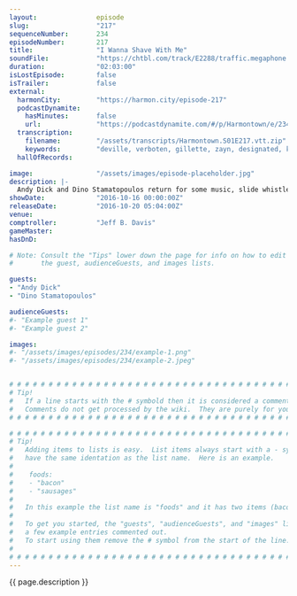 ```yaml
---
layout:               episode
slug:                 "217"
sequenceNumber:       234
episodeNumber:        217
title:                "I Wanna Shave With Me"
soundFile:            "https://chtbl.com/track/E2288/traffic.megaphone.fm/STA6091559969.mp3"
duration:             "02:03:00"
isLostEpisode:        false
isTrailer:            false
external:
  harmonCity:         "https://harmon.city/episode-217"
  podcastDynamite:
    hasMinutes:       false
    url:              "https://podcastdynamite.com/#/p/Harmontown/e/234/217"
  transcription:
    filename:         "/assets/transcripts/Harmontown.S01E217.vtt.zip"
    keywords:         "deville, verboten, gillette, zayn, designated, knox, pessimist, acoustic, razors, quicksand, timmer, dina, periscoping, rustic, dreamed, santa's, oral, 5th, stickers, 4th, tambourine, november, conjuring, periscope, shave"
  hallOfRecords:      

image:                "/assets/images/episode-placeholder.jpg"
description: |-
  Andy Dick and Dino Stamatopoulos return for some music, slide whistle and some feels. Your Mayor uses the pressure valve on his brain and lets off some steam.
showDate:             "2016-10-16 00:00:00Z"
releaseDate:          "2016-10-20 05:04:00Z"
venue:                
comptroller:          "Jeff B. Davis"
gameMaster:           
hasDnD:               

# Note: Consult the "Tips" lower down the page for info on how to edit
#       the guest, audienceGuests, and images lists.

guests:
- "Andy Dick"
- "Dino Stamatopoulos"

audienceGuests:
#- "Example guest 1"
#- "Example guest 2"

images:
#- "/assets/images/episodes/234/example-1.png"
#- "/assets/images/episodes/234/example-2.jpeg"


# # # # # # # # # # # # # # # # # # # # # # # # # # # # # # # # # # # # # # # # # # # # #
# Tip!
#   If a line starts with the # symbold then it is considered a comment.
#   Comments do not get processed by the wiki.  They are purely for your information.
# # # # # # # # # # # # # # # # # # # # # # # # # # # # # # # # # # # # # # # # # # # # #

# # # # # # # # # # # # # # # # # # # # # # # # # # # # # # # # # # # # # # # # # # # # #
# Tip!
#   Adding items to lists is easy.  List items always start with a - symbol and have
#   have the same identation as the list name.  Here is an example.
#
#    foods:
#    - "bacon"
#    - "sausages"
#
#   In this example the list name is "foods" and it has two items (bacon, and sausages).
#
#   To get you started, the "guests", "audienceGuests", and "images" lists below have
#   a few example entries commented out.
#   To start using them remove the # symbol from the start of the line.
#
# # # # # # # # # # # # # # # # # # # # # # # # # # # # # # # # # # # # # # # # # # # # #
---
```


<!-- The episode description will be rendered here -->
{{ page.description }}

<!-- Add your content BELOW here -->
<!-- vvvvvvvvvvvvvvvvvvvvvvvvvvv -->




<!-- ^^^^^^^^^^^^^^^^^^^^^^^^^^^ -->
<!-- Add your content ABOVE here -->

<!-- The episode gallery will be rendered here -->